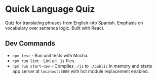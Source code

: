 Quick Language Quiz
===

Quiz for translating phrases from English into Spanish. Emphasis on vocabulary over sentence logic. Built with React.

Dev Commands
---

- `npm test` - Run unit tests with Mocha.
- `npm run lint` - Lint all `.js` files.
- `npm run start-dev` - Compiles `./js` to `./public` in memory and starts app server at `locahost:3000` with hot module replacement enabled.
